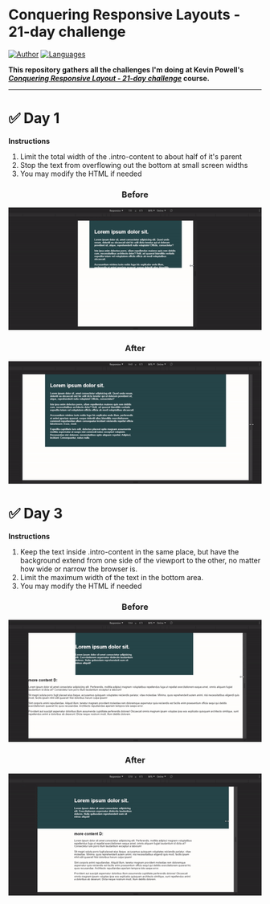 # Conquering Responsive Layouts - 21-day challenge 

[![Author](https://img.shields.io/badge/author-paulodelia-important?style=flat-square)](https://github.com/paulodelia)
[![Languages](https://img.shields.io/github/languages/count/paulodelia/conquering-responsive-layouts?color=important&style=flat-square)](#)

**This repository gathers all the challenges I'm doing at Kevin Powell's *[Conquering Responsive Layout - 21-day challenge](https://courses.kevinpowell.co/conquering-responsive-layouts)* course.**

---

# :white_check_mark: Day 1

**Instructions**
1) Limit the total width of
   the .intro-content to about half
   of it's parent
2) Stop the text from overflowing
   out the bottom at small screen
   widths
3) You may modify the HTML if needed

<h3 align="center">Before</h3> 
<p align="center"><img src="day-1/before-day-1.gif?raw=true"/></p>

<h3 align="center">After</h3> 
<p align="center"><img src="day-1/after-day-1.gif?raw=true"/></p>

# :white_check_mark: Day 3

**Instructions**
1) Keep the text inside .intro-content
   in the same place, but have the background
   extend from one side of the viewport
   to the other, no matter how wide or narrow
   the browser is.
2) Limit the maximum width of the text in the
   bottom area.
3) You may modify the HTML if needed

<h3 align="center">Before</h3>
<p align="center"><img src="day-3/before-day-3.gif?raw=true"/></p>

<h3 align="center">After</h3>
<p align="center"><img src="day-3/after-day-3.gif?raw=true"/></p>

